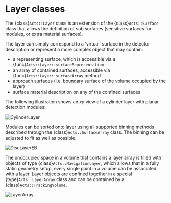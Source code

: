 # Layer classes

The {class}`Acts::Layer` class is an extension of the {class}`Acts::Surface` class that allows the
definition of sub surfaces (sensitive surfaces for modules, or extra material
surfaces).

The layer can simply correspond to a 'virtual' surface in the detector
description or represent a more complex object that may contain:

* a representing surface, which is accessible via a {func}`Acts::Layer::surfaceRepresentation`
* an array of contained surfaces, accessible via {func}`Acts::Layer::surfaceArray` method
* approach surfaces (i.e. boundary surface of the volume occupied by the layer)
* surface material description on any of the confined surfaces

The following illustration shows an $xy$ view of a cylinder layer with planar
detection modules:

![CylinderLayer](/figures/geometry/CylinderLayer.png)

Modules can be sorted onto layer using all supported binning methods described
through the {class}`Acts::SurfaceArray` class. The binning can be adjusted to fit as well as
possible.

![DiscLayerEB](/figures/geometry/DiscLayerEB.png)

The unoccupied space in a volume that contains a layer array is filled with
objects of type {class}`Acts::NavigationLayer`, which allows that in a fully static geometry
setup, every single point in a volume can be associated with a layer. Layer
objects are confined together in a special {type}`Acts::LayerArray` class and can be
contained by a {class}`Acts::TrackingVolume`.

![LayerArray](/figures/geometry/LayerArray.png)


